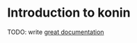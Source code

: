 # Introduction to konin

TODO: write [great documentation](http://jacobian.org/writing/great-documentation/what-to-write/)
